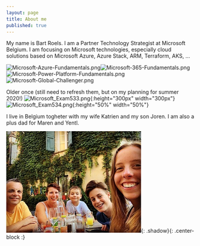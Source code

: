 ```yaml
---
layout: page
title: About me
published: true
---
```


My name is Bart Roels. I am a Partner Technology Strategist at Microsoft Belgium.
I am focusing on Microsoft technologies, especially cloud solutions based on Microsoft Azure, Azure Stack, ARM, Terraform, AKS, ...

![Microsoft-Azure-Fundamentals.png]({{site.baseurl}}/img/Microsoft-Azure-Fundamentals.png)![Microsoft-365-Fundamentals.png]({{site.baseurl}}/img/Microsoft-365-Fundamentals.png)![Microsoft-Power-Platform-Fundamentals.png]({{site.baseurl}}/img/Microsoft-Power-Platform-Fundamentals.png)![Microsoft-Global-Challenger.png]({{site.baseurl}}/img/Microsoft-Global-Challenger.png)

Older once (still need to refresh them, but on my planning for summer 2020!)
![Microsoft_Exam533.png]({{site.baseurl}}/img/Microsoft_Exam533.png){:height="300px" width="300px"}
![Microsoft_Exam534.png]({{site.baseurl}}/img/Microsoft_Exam534.png){:height="50%" width="50%"}


I live in Belgium togheter with my wife Katrien and my son Joren. I am also a plus dad for Maren and Yentl.

![Image of my family](img/myfamily.jpg){: .shadow}{: .center-block :}
